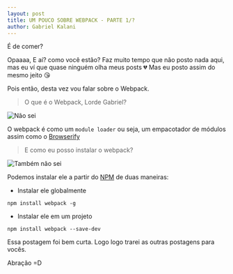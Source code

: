 ```yaml
---
layout: post
title: UM POUCO SOBRE WEBPACK - PARTE 1/?
author: Gabriel Kalani
---
```


É de comer?

Opaaaa, E aí? como você estão?
Faz muito tempo que não posto nada aqui, mas eu ví que quase ninguém olha meus posts :broken_heart: 
Mas eu posto assim do mesmo jeito :kissing_heart:

Pois então, desta vez vou falar sobre o Webpack.

> O que é o Webpack, Lorde Gabriel?

![Não sei](https://i.ytimg.com/vi/PeuTwM8MH50/hqdefault.jpg)

O webpack é como um `module loader` ou seja, um empacotador de módulos assim como o [Browserify](http://browserify.org/) 

> E como eu posso instalar o webpack?

![Também não sei](http://geradormemes.com/media/created/ipcsc2.jpg)

Podemos instalar ele a partir do [NPM](https://www.npmjs.com/) de duas maneiras:

- Instalar ele globalmente
>
```shell
npm install webpack -g
```

- Instalar ele em um projeto
>
```shell
npm install webpack --save-dev
```

Essa postagem foi bem curta. Logo logo trarei as outras postagens para vocês.

Abração =D
